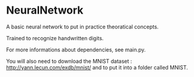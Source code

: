 # NeuralNetwork
A basic neural network to put in practice theoratical concepts.

Trained to recognize handwritten digits.

For more informations about dependencies, see main.py.

You will also need to download the MNIST dataset : http://yann.lecun.com/exdb/mnist/ and to put it into a folder called MNIST.
